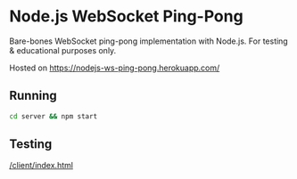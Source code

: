 # Node.js WebSocket Ping-Pong

Bare-bones WebSocket ping-pong implementation with Node.js. For testing &amp; educational purposes only.

Hosted on https://nodejs-ws-ping-pong.herokuapp.com/

## Running

```bash
cd server && npm start
```

## Testing

[/client/index.html](https://nodejs-ws-ping-pong.herokuapp.com/client.html)